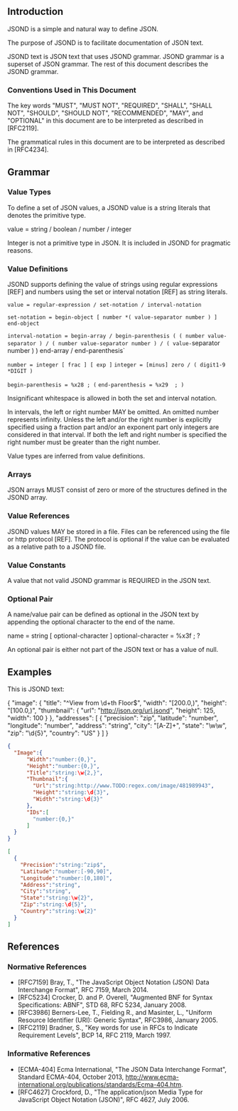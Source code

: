 ## Introduction

JSOND is a simple and natural way to define JSON.

The purpose of JSOND is to facilitate documentation of JSON text.

JSOND text is JSON text that uses JSOND grammar. JSOND grammar is a superset of JSON grammar. The rest of this document describes the JSOND grammar.

### Conventions Used in This Document

The key words "MUST", "MUST NOT", "REQUIRED", "SHALL", "SHALL NOT", "SHOULD", "SHOULD NOT", "RECOMMENDED", "MAY", and "OPTIONAL" in this document are to be interpreted as described in [RFC2119].

The grammatical rules in this document are to be interpreted as described in [RFC4234].

## Grammar

### Value Types

To define a set of JSON values, a JSOND value is a string literals that denotes the primitive type.

value = string / boolean / number / integer

Integer is not a primitive type in JSON. It is included in JSOND for pragmatic reasons.

### Value Definitions

JSOND supports defining the value of strings using regular expressions [REF] and numbers using the set or interval notation [REF] as string literals.

`value = regular-expression / set-notation / interval-notation`

`set-notation = begin-object [ number *( value-separator number ) ] end-object`

`interval-notation = begin-array / begin-parenthesis ( ( number value-separator ) / ( number value-separator number ) / ( value-`separator number ) ) end-array / end-parenthesis`

`number = integer [ frac ] [ exp ]`
`integer = [minus] zero / ( digit1-9 *DIGIT )`

`begin-parenthesis = %x28 ; (`
`end-parenthesis = %x29	 ; )`

Insignificant whitespace is allowed in both the set and interval notation.

In intervals, the left or right number MAY be omitted. An omitted number represents infinity. Unless the left and/or the right number is explicitly specified using a fraction part and/or an exponent part only integers are considered in that interval. If both the left and right number is specified the right number must be greater than the right number.

Value types are inferred from value definitions.

### Arrays

JSON arrays MUST consist of zero or more of the structures defined in the JSOND array.

### Value References

JSOND values MAY be stored in a file. Files can be referenced using the file or http protocol [REF]. The protocol is optional if the value can be evaluated as a relative path to a JSOND file.

### Value Constants

A value that not valid JSOND grammar is REQUIRED in the JSON text.

### Optional Pair

A name/value pair can be defined as optional in the JSON text by appending the optional character to the end of the name.

name = string [ optional-character ]
optional-character = %x3f ; ?

An optional pair is either not part of the JSON text or has a value of null.

## Examples

This is JSOND text:

{
  "image": {
    "title":    "^View from \d+th Floor$",
    "width":    "[200.0,)",
    "height":   "[100.0,)",
    "thumbnail": {
      "url":    "http://json.org/url.jsond",
      "height": 125,
      "width":  100
    }
  },
  "addresses": [
    {
      "precision": "zip",
      "latitude":  "number",
      "longitude": "number",
      "address":   "string",
      "city":      "[A-Z]+",
      "state":     "\w\w",
      "zip":       "\d{5}",
      "country":   "US"
    }
  ]
}


```json
{
  "Image":{
      "Width":"number:{0,}",
      "Height":"number:{0,}",
      "Title":"string:\w{2,}",
      "Thumbnail":{
        "Url":"string:http://www.TODO:regex.com/image/481989943",
        "Height":"string:\d{3}",
        "Width":"string:\d{3}"
      },
      "IDs":[
        "number:{0,}"
      ]
  }
}
```

```json
[
  {
    "Precision":"string:^zip$",
    "Latitude":"number:[-90,90]",
    "Longitude":"number:[0,180]",
    "Address":"string",
    "City":"string",
    "State":"string:\w{2}",
    "Zip":"string:\d{5}",
    "Country":"string:\w{2}"
  }
]
```


## References

### Normative References

- [RFC7159]  Bray, T., "The JavaScript Object Notation (JSON) Data Interchange Format", RFC 7159, March 2014.
- [RFC5234]  Crocker, D. and P. Overell, "Augmented BNF for Syntax Specifications: ABNF", STD 68, RFC 5234, January 2008.
- [RFC3986]  Berners-Lee, T., Fielding R., and Masinter, L., "Uniform Resource Identifier (URI): Generic Syntax", RFC3986, January 2005.
- [RFC2119]  Bradner, S., "Key words for use in RFCs to Indicate Requirement Levels", BCP 14, RFC 2119, March 1997.

### Informative References

- [ECMA-404]  Ecma International, "The JSON Data Interchange Format", Standard ECMA-404, October 2013, <http://www.ecma-international.org/publications/standards/Ecma-404.htm>.
- [RFC4627]  Crockford, D., "The application/json Media Type for JavaScript Object Notation (JSON)", RFC 4627, July 2006.
